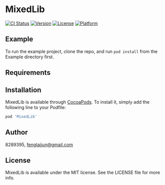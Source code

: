 # MixedLib

[![CI Status](https://img.shields.io/travis/8289395/MixedLib.svg?style=flat)](https://travis-ci.org/8289395/MixedLib)
[![Version](https://img.shields.io/cocoapods/v/MixedLib.svg?style=flat)](https://cocoapods.org/pods/MixedLib)
[![License](https://img.shields.io/cocoapods/l/MixedLib.svg?style=flat)](https://cocoapods.org/pods/MixedLib)
[![Platform](https://img.shields.io/cocoapods/p/MixedLib.svg?style=flat)](https://cocoapods.org/pods/MixedLib)

## Example

To run the example project, clone the repo, and run `pod install` from the Example directory first.

## Requirements

## Installation

MixedLib is available through [CocoaPods](https://cocoapods.org). To install
it, simply add the following line to your Podfile:

```ruby
pod 'MixedLib'
```

## Author

8289395, fenglaijun@gmail.com

## License

MixedLib is available under the MIT license. See the LICENSE file for more info.
